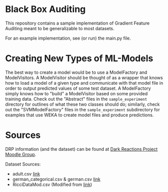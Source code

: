 # Black Box Auditing

This repository contains a sample implementation of Gradient Feature Auditing meant to be generalizable to most datasets.

For an example implementation, see (or run) the main.py file.

# Creating New Types of ML-Models

The best way to create a model would be to use a ModelFactory and ModelVisitors. A ModelVisitor should be thought of as a wrapper that knows how to load a model of a given type and communicate with that model file in order to output predicted values of some test dataset. A ModelFactory simply knows how to "build" a ModelVisitor based on some provided training data. Check out the "Abstract" files in the `sample_experiment` directory for outlines of what these two classes should do; similarly, check out the "SVMModelFactory" files in the `sample_experiment` subdirectory for examples that use WEKA to create model files and produce predictions.

# Sources

DRP information (and the dataset) can be found at [Dark Reactions Project Moodle Group](https://moodlegroups.haverford.edu/course/view.php?id=65).

Dataset Sources:
 - adult.csv [link](https://archive.ics.uci.edu/ml/datasets/Adult)
 - german_categorical.csv & german.csv [link](https://archive.ics.uci.edu/ml/datasets/Statlog+(German+Credit+Data))
 - RicciDataMod.csv (Modified from [link](http://www.amstat.org/publications/jse/v18n3/RicciData.csv))

